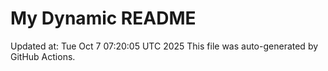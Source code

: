 # My Dynamic README
Updated at: Tue Oct  7 07:20:05 UTC 2025
This file was auto-generated by GitHub Actions.
